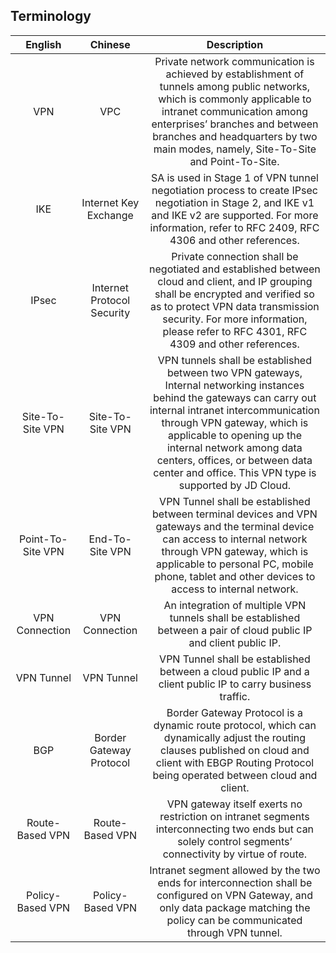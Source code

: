 ## Terminology

|       English        |      Chinese       |                                                                                           Description                                                                                           |
|:-----------------:|:---------------:|:----------------------------------------------------------------------------------------------------------------------------------------------------------------------------------------:|
|        VPN        |  VPC | Private network communication is achieved by establishment of tunnels among public networks, which is commonly applicable to intranet communication among enterprises’ branches and between branches and headquarters by two main modes, namely, Site-To-Site and Point-To-Site.                     |
|        IKE        | Internet Key Exchange | SA is used in Stage 1 of VPN tunnel negotiation process to create IPsec negotiation in Stage 2, and IKE v1 and IKE v2 are supported. For more information, refer to RFC 2409, RFC 4306 and other references.                                 |
|       IPsec       | Internet Protocol Security | Private connection shall be negotiated and established between cloud and client, and IP grouping shall be encrypted and verified so as to protect VPN data transmission security. For more information, please refer to RFC 4301, RFC 4309 and other references.                                  |
| Site-To-Site VPN  | Site-To-Site VPN | VPN tunnels shall be established between two VPN gateways, Internal networking instances behind the gateways can carry out internal intranet intercommunication through VPN gateway, which is applicable to opening up the internal network among data centers, offices, or between data center and office. This VPN type is supported by JD Cloud. |
| Point-To-Site VPN |  End-To-Site VPN | VPN Tunnel shall be established between terminal devices and VPN gateways and the terminal device can access to internal network through VPN gateway, which is applicable to personal PC, mobile phone, tablet and other devices to access to internal network.                                   |
|  VPN Connection   |     VPN Connection | An integration of multiple VPN tunnels shall be established between a pair of cloud public IP and client public IP.                                                                  |
|    VPN Tunnel     |     VPN Tunnel | VPN Tunnel shall be established between a cloud public IP and a client public IP to carry business traffic.                                                            |
|        BGP        |  Border Gateway Protocol | Border Gateway Protocol is a dynamic route protocol, which can dynamically adjust the routing clauses published on cloud and client with EBGP Routing Protocol being operated between cloud and client.                                             |
|  Route-Based VPN  |  Route-Based VPN | VPN gateway itself exerts no restriction on intranet segments interconnecting two ends but can solely control segments’ connectivity by virtue of route.                                                             |
| Policy-Based VPN  |  Policy-Based VPN | Intranet segment allowed by the two ends for interconnection shall be configured on VPN Gateway, and only data package matching the policy can be communicated through VPN tunnel.                                                   |
